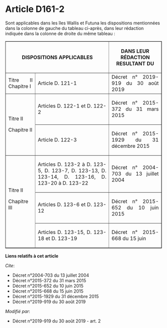 # Article D161-2

Sont applicables dans les îles Wallis et Futuna les dispositions mentionnées dans la colonne de gauche du tableau ci-après,
dans leur rédaction indiquée dans la colonne de droite du même tableau :

<table border="1">
    <tbody>
      <tr>
        <th colspan="2">DISPOSITIONS APPLICABLES</th>
        <th>

DANS LEUR RÉDACTION RESULTANT DU

</th>
      </tr>
      <tr>
        <td align="justify">Titre II Chapitre I</td>
        <td align="justify">

Article D. 121-1

</td>
        <td align="justify">
Décret n° 2019-919 du 30 août 2019
</td>
      </tr>
      <tr>
        <td rowspan="2" align="justify">

Titre II

Chapitre II</td>
        <td align="justify">

Articles D. 122-1 et D. 122-2</td>
        <td align="justify">

Décret n° 2015-372 du 31 mars 2015
</td>
      </tr>
      <tr>
        <td align="justify">

Article D. 122-3</td>
        <td align="justify">

Décret n° 2015-1929 du 31 décembre 2015
</td>
      </tr>
      <tr>
        <td rowspan="3" align="justify">Titre II

Chapitre III</td>
        <td align="justify">

Articles D. 123-2 à D. 123-5, D. 123-7, D. 123-13, D. 123-14, D. 123-16, D. 123-20 à D. 123-22</td>
        <td align="justify">

Décret n° 2004-703 du 13 juillet 2004
</td>
      </tr>
      <tr>
        <td align="justify">

Articles D. 123-6 et D. 123-12</td>
        <td align="justify">

Décret n° 2015-652 du 10 juin 2015
</td>
      </tr>
      <tr>
        <td align="justify">

Articles D. 123-15, D. 123-18 et D. 123-19</td>
        <td align="justify">

Décret n° 2015-668 du 15 juin</td>
      </tr>
    </tbody>
  </table>

**Liens relatifs à cet article**

_Cite_:

  - Décret n°2004-703 du 13 juillet 2004
  - Décret n°2015-372 du 31 mars 2015
  - Décret n°2015-652 du 10 juin 2015
  - Décret n°2015-668 du 15 juin 2015
  - Décret n°2015-1929 du 31 décembre 2015
  - Décret n°2019-919 du 30 août 2019

_Modifié par_:

  - Décret n°2019-919 du 30 août 2019 - art. 2
